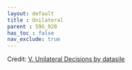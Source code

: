```yaml
---
layout: default
title : Unilateral
parent : 59G_920
has_toc : false
nav_exclude: true
--- 
```

<div id="observablehq-content-0bbfa014"></div>
<div id="observablehq-text1-0bbfa014"></div>
<div id="observablehq-TitleB-0bbfa014"></div>
<div id="observablehq-TitleB1-0bbfa014"></div>
<div id="observablehq-viewof-origine-0bbfa014"></div>
<div id="observablehq-graph1-0bbfa014"></div>
<div id="observablehq-viewof-selectCriteria-0bbfa014"></div>
<div id="observablehq-checkbox-0bbfa014"></div>
<div id="observablehq-TitleB2-0bbfa014"></div>
<div id="observablehq-viewof-selectMS-0bbfa014"></div>
<div id="observablehq-graph2-0bbfa014"></div>
<div id="observablehq-titleB3-0bbfa014"></div>
<div id="observablehq-viewof-SelectMS1-0bbfa014"></div>
<div id="observablehq-graph3-0bbfa014"></div>
<div id="observablehq-textC-0bbfa014"></div>
<div id="observablehq-textD-0bbfa014"></div>
<div id="observablehq-textE-0bbfa014"></div>
<p>Credit: <a href="https://observablehq.com/d/cc294579d1e2b2ff"> V. Unilateral Decisions by datasile</a></p>

<link rel="stylesheet" href="https://cdn.jsdelivr.net/npm/@observablehq/inspector@5/dist/inspector.css">
<script type="module">
import {Runtime, Inspector} from "https://cdn.jsdelivr.net/npm/@observablehq/runtime@5/dist/runtime.js";
import define from "https://api.observablehq.com/d/cc294579d1e2b2ff.js?v=4";
new Runtime().module(define, name => {
  if (name === "content") return new Inspector(document.querySelector("#observablehq-content-0bbfa014"));
  if (name === "text1") return new Inspector(document.querySelector("#observablehq-text1-0bbfa014"));
  if (name === "TitleB") return new Inspector(document.querySelector("#observablehq-TitleB-0bbfa014"));
  if (name === "TitleB1") return new Inspector(document.querySelector("#observablehq-TitleB1-0bbfa014"));
  if (name === "viewof origine") return new Inspector(document.querySelector("#observablehq-viewof-origine-0bbfa014"));
  if (name === "graph1") return new Inspector(document.querySelector("#observablehq-graph1-0bbfa014"));
  if (name === "viewof selectCriteria") return new Inspector(document.querySelector("#observablehq-viewof-selectCriteria-0bbfa014"));
  if (name === "checkbox") return new Inspector(document.querySelector("#observablehq-checkbox-0bbfa014"));
  if (name === "TitleB2") return new Inspector(document.querySelector("#observablehq-TitleB2-0bbfa014"));
  if (name === "viewof selectMS") return new Inspector(document.querySelector("#observablehq-viewof-selectMS-0bbfa014"));
  if (name === "graph2") return new Inspector(document.querySelector("#observablehq-graph2-0bbfa014"));
  if (name === "titleB3") return new Inspector(document.querySelector("#observablehq-titleB3-0bbfa014"));
  if (name === "viewof SelectMS1") return new Inspector(document.querySelector("#observablehq-viewof-SelectMS1-0bbfa014"));
  if (name === "graph3") return new Inspector(document.querySelector("#observablehq-graph3-0bbfa014"));
  if (name === "textC") return new Inspector(document.querySelector("#observablehq-textC-0bbfa014"));
  if (name === "textD") return new Inspector(document.querySelector("#observablehq-textD-0bbfa014"));
  if (name === "textE") return new Inspector(document.querySelector("#observablehq-textE-0bbfa014"));
  return ["UnilatSelect"].includes(name);
});
</script>
